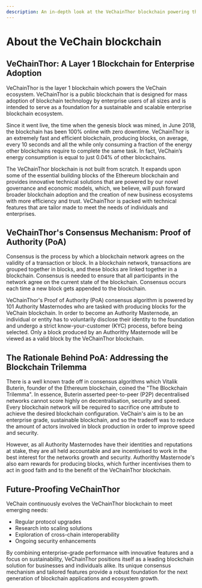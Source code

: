 ```yaml
---
description: An in-depth look at the VeChainThor blockchain powering the VeChain ecosystem.
---
```


# About the VeChain blockchain

## VeChainThor: A Layer 1 Blockchain for Enterprise Adoption

VeChainThor is the layer 1 blockchain which powers the VeChain ecosystem. VeChainThor is a public blockchain that is designed for mass adoption of blockchain technology by enterprise users of all sizes and is intended to serve as a foundation for a sustainable and scalable enterprise blockchain ecosystem.

Since it went live, the time when the genesis block was mined, in June 2018, the blockchain has been 100% online with zero downtime. VeChainThor is an extremely fast and efficient blockchain, producing blocks, on average, every 10 seconds and all the while only consuming a fraction of the energy other blockchains require to complete the same task. In fact, VeChain’s energy consumption is equal to just 0.04% of other blockchains.

The VeChainThor blockchain is not built from scratch. It expands upon some of the essential building blocks of the Ethereum blockchain and provides innovative technical solutions that are powered by our novel governance and economic models, which, we believe, will push forward broader blockchain adoption and the creation of new business ecosystems with more efficiency and trust. VeChainThor is packed with technical features that are tailor made to meet the needs of individuals and enterprises.

## VeChainThor's Consensus Mechanism: Proof of Authority (PoA)

Consensus is the process by which a blockchain network agrees on the validity of a transaction or block. In a blockchain network, transactions are grouped together in blocks, and these blocks are linked together in a blockchain. Consensus is needed to ensure that all participants in the network agree on the current state of the blockchain. Consensus occurs each time a new block gets appended to the blockchain.

VeChainThor's Proof of Authority (PoA) consensus algorithm is powered by 101 Authority Masternodes who are tasked with producing blocks for the VeChain blockchain. In order to become an Authority Masternode, an individual or entity has to voluntarily disclose their identity to the foundation and undergo a strict know-your-customer (KYC) process, before being selected. Only a block produced by an Authorithy Masternode will be viewed as a valid block by the VeChainThor blockchain.

## The Rationale Behind PoA: Addressing the Blockchain Trilemma

There is a well known trade off in consensus algorithms which Vitalik Buterin, founder of the Ethereum blockchain, coined the "The Blockchain Trilemma". In essence, Buterin asserted peer-to-peer (P2P) decentralised networks cannot score highly on decentralisation, security and speed. Every blockchain network will be required to sacrifice one attribute to achieve the desired blockchain configuration. VeChain's aim is to be an enterprise grade, sustainable blockchain, and so the tradeoff was to reduce the amount of actors involved in block production in order to improve speed and security.

However, as all Authority Masternodes have their identities and reputations at stake, they are all held accountable and are incentivised to work in the best interest for the networks growth and security. Authorithy Masternode's also earn rewards for producing blocks, which further incentivises them to act in good faith and to the benefit of the VeChainThor blockchain.

## Future-Proofing VeChainThor

VeChain continuously evolves the VeChainThor blockchain to meet emerging needs:

 * Regular protocol upgrades
 * Research into scaling solutions
 * Exploration of cross-chain interoperability
 * Ongoing security enhancements

By combining enterprise-grade performance with innovative features and a focus on sustainability, VeChainThor positions itself as a leading blockchain solution for businesses and individuals alike. Its unique consensus mechanism and tailored features provide a robust foundation for the next generation of blockchain applications and ecosystem growth.
